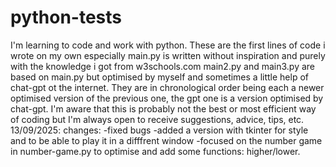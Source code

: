 # python-tests
I'm learning to code and work with python.
These are the first lines of code i wrote on my own especially main.py is written without inspiration and purely with the knowledge i got from w3schools.com
main2.py and main3.py are based on main.py but optimised by myself and sometimes a little help of chat-gpt ot the internet.
They are in chronological order being each a newer optimised version of the previous one, the gpt one is a version optimised by chat-gpt.
I'm aware that this is probably not the best or most efficient way of coding but I'm always open to receive suggestions, advice, tips, etc.
13/09/2025: changes: 
-fixed bugs
-added a version with tkinter for style and to be able to play it in a difffrent window 
-focused on the number game in number-game.py to optimise and add some functions: higher/lower.
